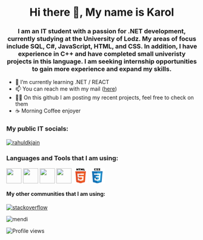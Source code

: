 <h1 align="center">Hi there 👋, My name is Karol </h1>
<h3 align="center"> I am an IT student with a passion for .NET development, currently studying at the University of Lodz. My areas of focus include SQL, C#, JavaScript, HTML, and CSS. In addition, I have experience in C++ and have completed small univeristy projects in this language. I am seeking internship opportunities to gain more experience and expand my skills. </h3>

- 🌱 I’m currently learning .NET / REACT 
- 📫 You can reach me with my mail ([here](mailto:menkarol27@gmail.com))
- 👨‍💻 On this github I am posting my recent projects, feel free to check on them  
- ☕ Morning Coffee enjoyer <br/>
<h3 align="left">  My public IT socials:  <br/> </h3>
<p align="left">
  <a href="https://www.linkedin.com/in/karol-mendala-903750231/" target="blank"><img align="center" src="https://cdn.worldvectorlogo.com/logos/linkedin-icon-2.svg" alt="rahuldkjain" height="30" width="40" /></a>
</p>
<h3 align="left">  Languages and Tools that I am using: <br/> </h3>
  <p align="left">
  <a><img src="https://upload.wikimedia.org/wikipedia/commons/thumb/7/7d/Microsoft_.NET_logo.svg/2048px-Microsoft_.NET_logo.svg.png" align="center" height="40" width="40"></a>
  <a><img src="https://cdn.worldvectorlogo.com/logos/c--4.svg" align="center" height="40" width="40"></a>
  <a><img src="https://cdn.worldvectorlogo.com/logos/c.svg" align="center" height="40" width="40"></a>
  <a><img src="https://upload.wikimedia.org/wikipedia/commons/thumb/9/99/Unofficial_JavaScript_logo_2.svg/2048px-Unofficial_JavaScript_logo_2.svg.png" align="center" height="40" width="40"></a>
  <a><img src="https://raw.githubusercontent.com/devicons/devicon/master/icons/html5/html5-original-wordmark.svg" align="center" height="40" width="40"></a>
  <a><img src="https://raw.githubusercontent.com/devicons/devicon/master/icons/css3/css3-original-wordmark.svg" align="center" height="40" width="40"></a>
</p>
<h4 align="left"> My other communities that I am using: <br/> </h4>
  <a href="https://stackoverflow.com/users/https://stackoverflow.com/users/21299329/mendi"><img src='https://user-images.githubusercontent.com/48441751/227781243-8be2f635-895c-4ca3-a058-4b35ea8bbeb8.png' alt='stackoverflow' height='40'> </a>  
</p>
<div>
  <p><img src="https://github-readme-stats.vercel.app/api/top-langs?username=M3ND1&show_icons=true&locale=en&layout=compact&theme=dark" alt="mendi" /></p>
  <p><img src="https://gpvc.arturio.dev/M3ND1" alt="Profile views" style="display-block;" /></p>
</div>
  
